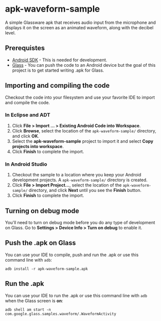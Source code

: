 apk-waveform-sample
=====================

A simple Glassware apk that receives audio input from the microphone and
displays it on the screen as an animated waveform, along with the decibel
level.

## Prerequistes

* [Android SDK](http://developer.android.com/sdk/index.html) - This is needed for development.
* [Glass](http://www.google.com/glass/start/how-to-get-one/) - You can push the code to an Android device but the goal of this project is to get started writing .apk for Glass.

## Importing and compiling the code

Checkout the code into your filesystem and use your favorite IDE to import and compile the code.

### In Eclipse and ADT

1. Click **File > Import ... > Existing Android Code into Workspace**.
2. Click **Browse**, select the location of the `apk-waveform-sample/` directory, and click **OK**.
3. Select the **apk-waveform-sample** project to import it and select
**Copy projects into workspace**.
6. Click **Finish** to complete the import.

### In Android Studio

1. Checkout the sample to a location where you keep your Android
development projects. A `apk-waveform-sample/` directory is created.
2. Click **File > Import Project...**, select the location of the `apk-waveform-sample/` directory, and click **Next** until you see the **Finish** button.
3. Click **Finish** to complete the import.


## Turning on debug mode

You'll need to turn on debug mode before you do any type of development on
Glass. Go to **Settings > Device Info > Turn on debug** to enable it.

## Push the .apk on Glass

You can use your IDE to compile, push and run the .apk or use this command line with `adb`:

    adb install -r apk-waveform-sample.apk

## Run the .apk

You can use your IDE to run the .apk or use this command line with `adb` when the Glass screen is **on**:

    adb shell am start -n com.google.glass.samples.waveform/.WaveformActivity
